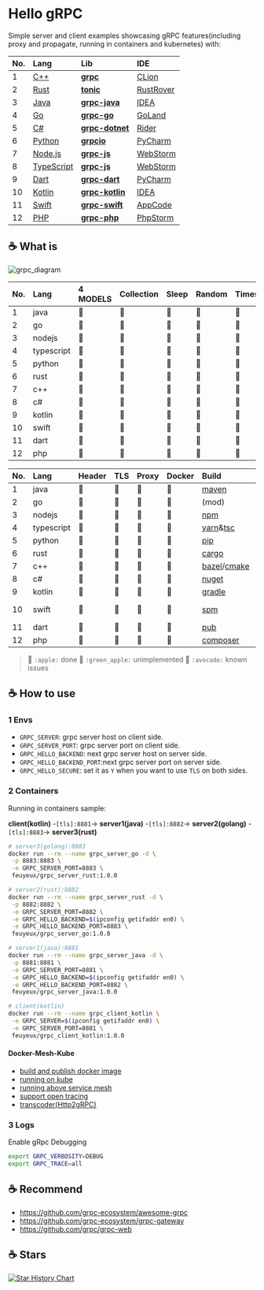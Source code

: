 <!-- markdownlint-disable MD033 MD045 -->

# Hello gRPC

Simple server and client examples showcasing gRPC features(including proxy and propagate, running in containers and kubernetes) with:

| No. | Lang                         | Lib                                                             | IDE             |
|:----|:-----------------------------|:----------------------------------------------------------------|:----------------|
| 1   | [C++](hello-grpc-cpp-cmake)  | **[grpc](https://github.com/grpc/grpc/releases)**               | [CLion][15]     |
| 2   | [Rust](hello-grpc-rust)      | **[tonic](https://lib.rs/crates/tonic/versions)**               | [RustRover][31] |
| 3   | [Java](hello-grpc-java)      | **[grpc-java](https://github.com/grpc/grpc-java/releases)**     | [IDEA][4]       |
| 4   | [Go](hello-grpc-go)          | **[grpc-go](https://github.com/grpc/grpc-go/releases)**         | [GoLand][6]     |
| 5   | [C#](hello-grpc-csharp)      | **[grpc-dotnet](https://github.com/grpc/grpc-dotnet/releases)** | [Rider][20]     |
| 6   | [Python](hello-grpc-python)  | **[grpcio](https://pypi.org/project/grpcio-tools)**             | [PyCharm][12]   |
| 7   | [Node.js](hello-grpc-nodejs) | **[grpc-js](https://www.npmjs.com/package/@grpc/grpc-js)**      | [WebStorm][10]  |
| 8   | [TypeScript](hello-grpc-ts)  | **[grpc-js](https://www.npmjs.com/package/@grpc/grpc-js)**      | [WebStorm][10]  |
| 9   | [Dart](hello-grpc-dart)      | **[grpc-dart](https://pub.dev/packages/grpc)**                  | [PyCharm][12]   |
| 10  | [Kotlin](hello-grpc-kotlin)  | **[grpc-kotlin](https://github.com/grpc/grpc-kotlin/releases)** | [IDEA][4]       |
| 11  | [Swift](hello-grpc-swift)    | **[grpc-swift](https://github.com/grpc/grpc-swift/releases)**   | [AppCode][32]   |
| 12  | [PHP](hello-grpc-php)        | **[grpc-php](https://packagist.org/packages/grpc/grpc)**        | [PhpStorm][33]  |

## :coffee: What is

![grpc_diagram](diagram/hello-grpc.svg)

| No. | Lang       | 4 MODELS | Collection | Sleep | Random | Timestamp | UUID | Env |
|:----|:-----------|:---------|:-----------|:------|:-------|:----------|:-----|:----|
| 1   | java       | 🍎       | 🍎         | 🍎    | 🍎     | 🍎        | 🍎   | 🍎  |
| 2   | go         | 🍎       | 🍎         | 🍎    | 🍎     | 🍎        | 🍎   | 🍎  |
| 3   | nodejs     | 🍎       | 🍎         | 🍎    | 🍎     | 🍎        | 🍎   | 🍎  |
| 4   | typescript | 🍎       | 🍎         | 🍎    | 🍎     | 🍎        | 🍎   | 🍎  |
| 5   | python     | 🍎       | 🍎         | 🍎    | 🍎     | 🍎        | 🍎   | 🍎  |
| 6   | rust       | 🍎       | 🍎         | 🍎    | 🍎     | 🍎        | 🍎   | 🍎  |
| 7   | c++        | 🍎       | 🍎         | 🍎    | 🍎     | 🍎        | 🍎   | 🍎  |
| 8   | c#         | 🍎       | 🍎         | 🍎    | 🍎     | 🍎        | 🍎   | 🍎  |
| 9   | kotlin     | 🍎       | 🍎         | 🍎    | 🍎     | 🍎        | 🍎   | 🍎  |
| 10  | swift      | 🍎       | 🍎         | 🍎    | 🍎     | 🍎        | 🍎   | 🍎  |
| 11  | dart       | 🍎       | 🍎         | 🍎    | 🍎     | 🍎        | 🍎   | 🍎  |
| 12  | php        | 🍎       | 🍎         | 🍎    | 🍎     | 🍎        | 🍎   | 🍎  |

| No. | Lang       | Header | TLS | Proxy | Docker | Build                   | UT            | LOG             |
|:----|:-----------|:-------|:----|:------|:-------|:------------------------|:--------------|:----------------|
| 1   | java       | 🍎     | 🍎  | 🍎    | 🍎     | [maven][1]              | [junit5][2]   | [log4j2][3]     |
| 2   | go         | 🍎     | 🍎  | 🍎    | 🍎     | (mod)                   | (testing)     | [logrus][5]     |
| 3   | nodejs     | 🍎     | 🥑  | 🍎    | 🍎     | [npm][7]                | [mocha][8]    | [winston][9]    |
| 4   | typescript | 🍎     | 🍏  | 🍏    | 🍎     | [yarn][28]&[tsc][29]    |               | [winston][9]    |
| 5   | python     | 🍎     | 🍎  | 🍎    | 🍎     | [pip][11]               | (unittest)    | (logging)       |
| 6   | rust       | 🍎     | 🍎  | 🍎    | 🍎     | [cargo][13]             | (test)        | [log4rs][14]    |
| 7   | c++        | 🍎     | 🍎  | 🍎    | 🍎     | [bazel][37]/[cmake][16] | [Catch2][24]  | [glog][17]      |
| 8   | c#         | 🍎     | 🍎  | 🍎    | 🍎     | [nuget][18]             | [NUnit][30]   | [log4net][19]   |
| 9   | kotlin     | 🍎     | 🍎  | 🍎    | 🍎     | [gradle][21]            | [junit5][2]   | [log4j2][3]     |
| 10  | swift      | 🍎     | 🍏  | 🍏    | 🍎     | [spm][22]               | (XCTest)      | [swift-log][23] |
| 11  | dart       | 🍎     | 🍏  | 🍏    | 🍎     | [pub][25]               | [test][27]    | [logger][26]    |
| 12  | php        | 🍎     | 🍏  | 🍏    | 🍎     | [composer][34]          | [phpunit][35] | [log4php][36]   |

> 🍎 `:apple:` done
> 🍏 `:green_apple:` unimplemented
> 🥑 `:avocado:` known issues

## :coffee: How to use

### 1 Envs

- `GRPC_SERVER`: grpc server host on client side.
- `GRPC_SERVER_PORT`: grpc server port on client side.
- `GRPC_HELLO_BACKEND`: next grpc server host on server side.
- `GRPC_HELLO_BACKEND_PORT`:next grpc server port on server side.
- `GRPC_HELLO_SECURE`: set it as `Y` when you want to use `TLS` on both sides.

### 2 Containers

Running in containers sample:

**client(kotlin)** -`[tls]:8881`-> **server1(java)** -`[tls]:8882`-> **server2(golang)** -`[tls]:8883`-> **server3(rust)**

```bash
# server3(golang):8883
docker run --rm --name grpc_server_go -d \
 -p 8883:8883 \
 -e GRPC_SERVER_PORT=8883 \
 feuyeux/grpc_server_rust:1.0.0

# server2(rust):8882
docker run --rm --name grpc_server_rust -d \
 -p 8882:8882 \
 -e GRPC_SERVER_PORT=8882 \
 -e GRPC_HELLO_BACKEND=$(ipconfig getifaddr en0) \
 -e GRPC_HELLO_BACKEND_PORT=8883 \
 feuyeux/grpc_server_go:1.0.0

# server1(java):8881
docker run --rm --name grpc_server_java -d \
 -p 8881:8881 \
 -e GRPC_SERVER_PORT=8881 \
 -e GRPC_HELLO_BACKEND=$(ipconfig getifaddr en0) \
 -e GRPC_HELLO_BACKEND_PORT=8882 \
 feuyeux/grpc_server_java:1.0.0

# client(kotlin)
docker run --rm --name grpc_client_kotlin \
 -e GRPC_SERVER=$(ipconfig getifaddr en0) \
 -e GRPC_SERVER_PORT=8881 \
 feuyeux/grpc_client_kotlin:1.0.0
```

#### Docker-Mesh-Kube

- [build and publish docker image](docker/README.md)
- [running on kube](k8s/kube)
- [running above service mesh](k8s/mesh)
- [support open tracing](k8s/tracing)
- [transcoder(Http2gRPC)](k8s/transcoder)

### 3 Logs

Enable gRpc Debugging

```bash
export GRPC_VERBOSITY=DEBUG
export GRPC_TRACE=all
```

## :coffee: Recommend

- <https://github.com/grpc-ecosystem/awesome-grpc>
- <https://github.com/grpc-ecosystem/grpc-gateway>
- <https://github.com/grpc/grpc-web>

## :coffee: Stars

[![Star History Chart](https://api.star-history.com/svg?repos=feuyeux/hello-grpc&type=Date)](https://star-history.com/#feuyeux/hello-grpc&Date)

[1]: <https://maven.apache.org/>
[2]: <https://junit.org/junit5/>
[3]: <https://logging.apache.org/log4j>
[4]: <https://www.jetbrains.com/idea/>
[5]: <https://github.com/sirupsen/logrus>
[6]: <https://www.jetbrains.com/go/>
[7]: <https://www.npmjs.com/>
[8]: <https://www.npmjs.com/package/mocha>
[9]: <https://www.npmjs.com/package/winston>
[10]: <https://www.jetbrains.com/webstorm/>
[11]: <https://pypi.org/project/pip/>
[12]: <https://www.jetbrains.com/pycharm/>
[13]: <https://doc.rust-lang.org/cargo/>
[14]: <https://docs.rs/log4rs>
[15]: <https://www.jetbrains.com/clion/>
[16]: <https://cmake.org/>
[17]: <https://github.com/google/glog>
[18]: <https://www.nuget.org/>
[19]: <https://logging.apache.org/log>
[20]: <https://www.jetbrains.com/rider/>
[21]: <https://gradle.org/>
[22]: <https://www.swift.org/package-manager/>
[23]: <https://github.com/apple/swift-log>
[24]: <https://github.com/catchorg/Catch2>
[25]: <https://dart.dev/guides/packages>
[26]: <https://pub.dev/packages/logger>
[27]: <https://pub.dev/packages/test>
[28]: <https://yarnpkg.com/>
[29]: <https://www.typescriptlang.org/docs/handbook/compiler-options.html>
[30]: <https://nunit.org/>
[31]: <https://www.jetbrains.com/rustrover/>
<!-- [32]: <https://xcodereleases.com/> -->
[32]: <https://www.jetbrains.com/objc/>
[33]: <https://www.jetbrains.com/phpstorm/>
[34]: <https://getcomposer.org/>
[35]: <https://phpunit.de/>
[36]: <https://logging.apache.org/log4php>
[37]: <https://bazel.build/>
